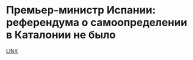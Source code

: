 # Премьер-министр Испании: референдума о самоопределении в Каталонии не было



[LINK](https://varlamov.ru/2585663.html)